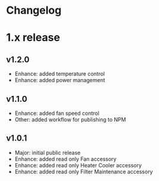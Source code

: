 Changelog
=========

# 1.x release

## v1.2.0

- Enhance: added temperature control
- Enhance: added power management

## v1.1.0

- Enhance: added fan speed control
- Other: added workflow for publishing to NPM

## v1.0.1

- Major: initial public release
- Enhance: added read only Fan accessory
- Enhance: added read only Heater Cooler accessory
- Enhance: added read only Filter Maintenance accessory


